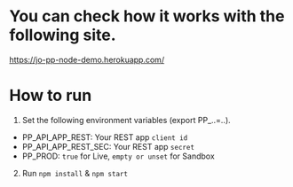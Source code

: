 # You can check how it works with the following site.

https://jo-pp-node-demo.herokuapp.com/

# How to run
1. Set the following environment variables (export PP_..=..).
  - PP_API_APP_REST:  Your REST app `client id`
  - PP_API_APP_REST_SEC:  Your REST app `secret`
  - PP_PROD:  `true` for Live, `empty or unset` for Sandbox

2. Run `npm install` & `npm start`